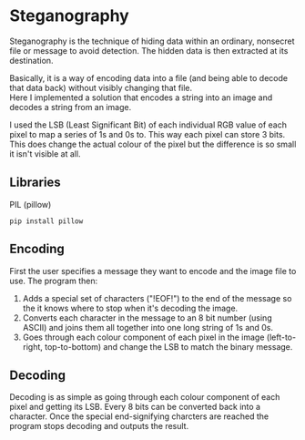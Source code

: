 # Steganography

Steganography is the technique of hiding data within an ordinary, nonsecret file or message to avoid detection. 
The hidden data is then extracted at its destination.

Basically, it is a way of encoding data into a file (and being able to decode that data back) without visibly changing that file.\
Here I implemented a solution that encodes a string into an image and decodes a string from an image.

I used the LSB (Least Significant Bit) of each individual RGB value of each pixel to map a series of 1s and 0s to. This way each pixel can store 3 bits.
This does change the actual colour of the pixel but the difference is so small it isn't visible at all.

## Libraries
PIL (pillow)
```
pip install pillow
```

## Encoding
First the user specifies a message they want to encode and the image file to use. The program then:
1. Adds a special set of characters ("!EOF!") to the end of the message so the it knows where to stop when it's decoding the image.
2. Converts each character in the message to an 8 bit number (using ASCII) and joins them all together into one long string of 1s and 0s.
3. Goes through each colour component of each pixel in the image (left-to-right, top-to-bottom) and change the LSB to match the binary message.

## Decoding
Decoding is as simple as going through each colour component of each pixel and getting its LSB. 
Every 8 bits can be converted back into a character. Once the special end-signifying charcters are reached the program stops decoding and outputs the result.

